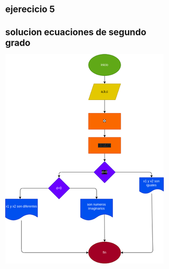 # ejerecicio 5

# solucion ecuaciones de segundo grado 

![diagrama de flujo](ecuacion.png "diagrama de flujo de las ecuaciones de segundo grado")
